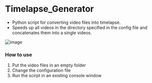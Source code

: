 # Timelapse_Generator
- Python script for converting video files into timelapse.
- Speeds up all videos in the directory specified in the config file and concatenates them into a single videos.

![image](https://user-images.githubusercontent.com/24196833/144715514-ac28a389-c751-4437-86da-97f643e85660.png)
### How to use
1. Put the video files in an empty folder
2. Change the configuration file
3. Run the scirpt in an existing console window

